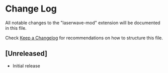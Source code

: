 # Change Log
All notable changes to the "laserwave-mod" extension will be documented in this file.

Check [Keep a Changelog](http://keepachangelog.com/) for recommendations on how to structure this file.

## [Unreleased]
- Initial release

